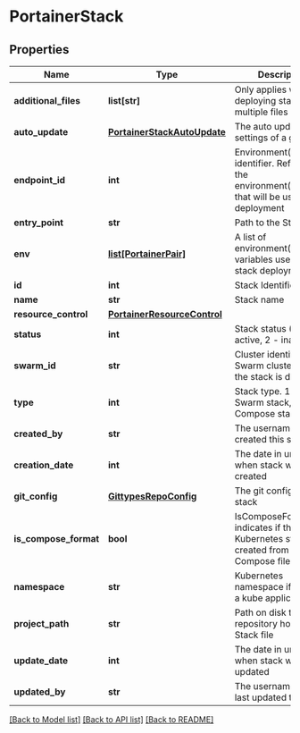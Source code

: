 # PortainerStack

## Properties
Name | Type | Description | Notes
------------ | ------------- | ------------- | -------------
**additional_files** | **list[str]** | Only applies when deploying stack with multiple files | [optional] 
**auto_update** | [**PortainerStackAutoUpdate**](PortainerStackAutoUpdate.md) | The auto update settings of a git stack | [optional] 
**endpoint_id** | **int** | Environment(Endpoint) identifier. Reference the environment(endpoint) that will be used for deployment | [optional] 
**entry_point** | **str** | Path to the Stack file | [optional] 
**env** | [**list[PortainerPair]**](PortainerPair.md) | A list of environment(endpoint) variables used during stack deployment | [optional] 
**id** | **int** | Stack Identifier | [optional] 
**name** | **str** | Stack name | [optional] 
**resource_control** | [**PortainerResourceControl**](PortainerResourceControl.md) |  | [optional] 
**status** | **int** | Stack status (1 - active, 2 - inactive) | [optional] 
**swarm_id** | **str** | Cluster identifier of the Swarm cluster where the stack is deployed | [optional] 
**type** | **int** | Stack type. 1 for a Swarm stack, 2 for a Compose stack | [optional] 
**created_by** | **str** | The username which created this stack | [optional] 
**creation_date** | **int** | The date in unix time when stack was created | [optional] 
**git_config** | [**GittypesRepoConfig**](GittypesRepoConfig.md) | The git config of this stack | [optional] 
**is_compose_format** | **bool** | IsComposeFormat indicates if the Kubernetes stack is created from a Docker Compose file | [optional] 
**namespace** | **str** | Kubernetes namespace if stack is a kube application | [optional] 
**project_path** | **str** | Path on disk to the repository hosting the Stack file | [optional] 
**update_date** | **int** | The date in unix time when stack was last updated | [optional] 
**updated_by** | **str** | The username which last updated this stack | [optional] 

[[Back to Model list]](../README.md#documentation-for-models) [[Back to API list]](../README.md#documentation-for-api-endpoints) [[Back to README]](../README.md)


